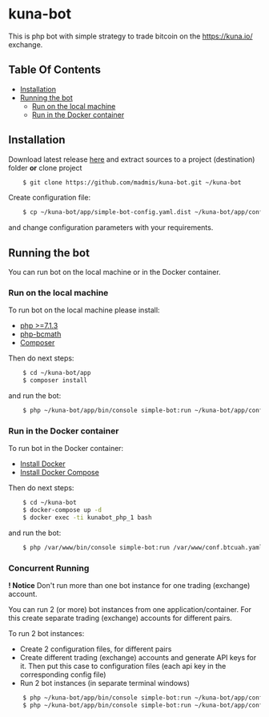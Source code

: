 # kuna-bot

This is php bot with simple strategy to trade bitcoin 
on the https://kuna.io/ exchange.

## Table Of Contents

- [Installation](#installation)
- [Running the bot](#running-the-bot)
    - [Run on the local machine](#run-on-the-local-machine)
    - [Run in the Docker container](#run-in-the-docker-container)


## Installation

Download latest release [here](https://github.com/madmis/kuna-bot/releases) 
and extract sources to a project (destination) folder **or** clone project
```bash
    $ git clone https://github.com/madmis/kuna-bot.git ~/kuna-bot
```

Create configuration file:
```bash
    $ cp ~/kuna-bot/app/simple-bot-config.yaml.dist ~/kuna-bot/app/conf.btcuah.yaml
```
and change configuration parameters with your requirements.


## Running the bot

You can run bot on the local machine or in the Docker container.

### Run on the local machine
To run bot on the local machine please install: 
* [php >=7.1.3](http://php.net/manual/en/install.php)
* [php-bcmath](http://php.net/manual/en/book.bc.php)
* [Сomposer](https://getcomposer.org/doc/00-intro.md)

Then do next steps:
```bash
    $ cd ~/kuna-bot/app
    $ composer install
```
and run the bot:
```bash
    $ php ~/kuna-bot/app/bin/console simple-bot:run ~/kuna-bot/app/conf.btcuah.yaml 
```


### Run in the Docker container 
To run bot in the Docker container:
* [Install Docker](https://docs.docker.com/engine/installation/)
* [Install Docker Compose](https://docs.docker.com/compose/install/)

Then do next steps:
```bash
    $ cd ~/kuna-bot
    $ docker-compose up -d
    $ docker exec -ti kunabot_php_1 bash
```
and run the bot:
```bash
    $ php /var/www/bin/console simple-bot:run /var/www/conf.btcuah.yaml 
```

### Concurrent Running
**! Notice** Don't run more than one bot instance for one trading (exchange) account.

You can run 2 (or more) bot instances from one application/container.
For this create separate trading (exchange) accounts for different pairs.

To run 2 bot instances:
* Create 2 configuration files, for different pairs
* Create different trading (exchange) accounts and generate API keys for it. 
Then put this case to configuration files (each api key in the corresponding config file)
* Run 2 bot instances (in separate terminal windows)
```bash
    $ php ~/kuna-bot/app/bin/console simple-bot:run ~/kuna-bot/app/conf.btcuah.yaml 
    $ php ~/kuna-bot/app/bin/console simple-bot:run ~/kuna-bot/app/conf.ethuah.yaml 
```
